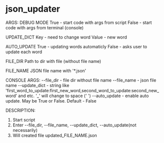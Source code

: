 # json_updater

ARGS:
  DEBUG MODE
    True - start code with args from script
    False - start code with args from terminal (console)
 
  UPDATE_DICT
    Key - need to change word
    Value - new word
  
  AUTO_UPDATE
    True - updating words automaticly
    False - asks user to update each word
  
  FILE_DIR
    Path to dir with file (without file name)
  
  FILE_NAME
    JSON file name with '*.json'
    
CONSOLE ARGS:
  --file_dir - file dir without file name
  --file_name - json file name
  --update_dict - string like 'first_word_to_update:first_new_word,second_word_to_update:second_new_word' and etc. '_' will change to space (' ')
  --auto_update - enable auto update. May be True or False. Default - False
  
 DESCRIPTION:
  1) Start script
  2) Enter --file_dir, --file_name, --update_dict, --auto_update(not necessarily)
  3) Will created file updated_FILE_NAME.json
